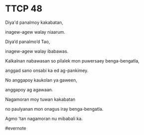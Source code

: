 # TTCP 48

Diya'd panalmoy kakabatan,

inagew-agew walay niaarum.

Diya’d panalmo’d Tao,

inagew-agew walay ibabawas.

Kalkalnan nabawasan so pilalek mon puwersaey benga-bengatla,

anggad sano onsabi ka ed ag-pankimey.

No anggapoy kaukolan ya gaween,

anggapoy ag agawaan.

Nagamoran moy tuwan kakabatan

no paulyanan mon onagus iray benga-bengatla.

Agmo ‘tan nagamoran nu mibabali ka.

\#evernote

